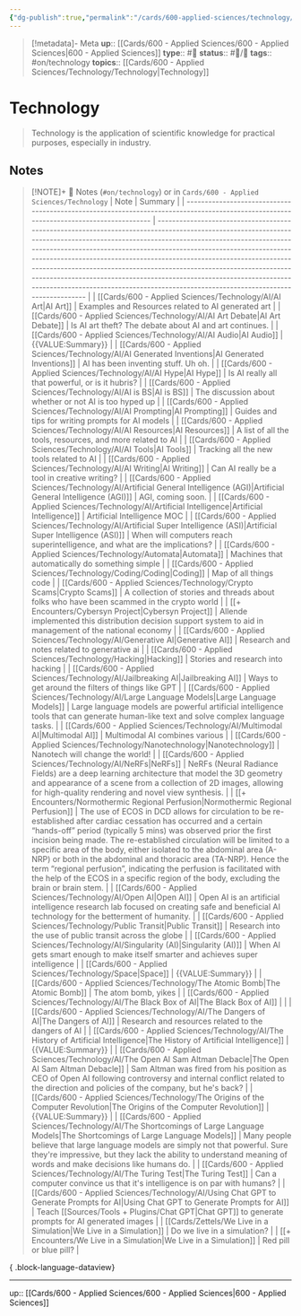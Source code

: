 ```yaml
---
{"dg-publish":true,"permalink":"/cards/600-applied-sciences/technology/technology/","title":"Technology"}
---
```


> [!metadata]- Meta
> **up**:: [[Cards/600 - Applied Sciences/600 - Applied Sciences\|600 - Applied Sciences]]
> **type**:: #📝 
> **status**:: #📝/🌱 
> **tags**::  #on/technology 
> **topics**:: [[Cards/600 - Applied Sciences/Technology/Technology\|Technology]]

# Technology

> Technology is the application of scientific knowledge for practical purposes, especially in industry.

## Notes
> [!NOTE]+ 📝 Notes (`#on/technology`) or in `Cards/600 - Applied Sciences/Technology`
>  | Note                                                                                                                                   | Summary                                                                                                                                                                                                                                                                                                                                                                                                                                                                                                                                                                      |
> | -------------------------------------------------------------------------------------------------------------------------------------- | ---------------------------------------------------------------------------------------------------------------------------------------------------------------------------------------------------------------------------------------------------------------------------------------------------------------------------------------------------------------------------------------------------------------------------------------------------------------------------------------------------------------------------------------------------------------------------- |
> | [[Cards/600 - Applied Sciences/Technology/AI/AI Art\|AI Art]]                                                                       | Examples and Resources related to AI generated art                                                                                                                                                                                                                                                                                                                                                                                                                                                                                                                           |
> | [[Cards/600 - Applied Sciences/Technology/AI/AI Art Debate\|AI Art Debate]]                                                         | Is AI art theft? The debate about AI and art continues.                                                                                                                                                                                                                                                                                                                                                                                                                                                                                                                      |
> | [[Cards/600 - Applied Sciences/Technology/AI/AI Audio\|AI Audio]]                                                                   | {{VALUE:Summary}}                                                                                                                                                                                                                                                                                                                                                                                                                                                                                                                                                            |
> | [[Cards/600 - Applied Sciences/Technology/AI/AI Generated Inventions\|AI Generated Inventions]]                                     | AI has been inventing stuff. Uh oh.                                                                                                                                                                                                                                                                                                                                                                                                                                                                                                                                          |
> | [[Cards/600 - Applied Sciences/Technology/AI/AI Hype\|AI Hype]]                                                                     | Is AI really all that powerful, or is it hubris?                                                                                                                                                                                                                                                                                                                                                                                                                                                                                                                             |
> | [[Cards/600 - Applied Sciences/Technology/AI/AI is BS\|AI is BS]]                                                                   | The discussion about whether or not AI is too hyped up                                                                                                                                                                                                                                                                                                                                                                                                                                                                                                                       |
> | [[Cards/600 - Applied Sciences/Technology/AI/AI Prompting\|AI Prompting]]                                                           | Guides and tips for writing prompts for AI models                                                                                                                                                                                                                                                                                                                                                                                                                                                                                                                            |
> | [[Cards/600 - Applied Sciences/Technology/AI/AI Resources\|AI Resources]]                                                           | A list of all the tools, resources, and more related to AI                                                                                                                                                                                                                                                                                                                                                                                                                                                                                                                   |
> | [[Cards/600 - Applied Sciences/Technology/AI/AI Tools\|AI Tools]]                                                                   | Tracking all the new tools related to AI                                                                                                                                                                                                                                                                                                                                                                                                                                                                                                                                     |
> | [[Cards/600 - Applied Sciences/Technology/AI/AI Writing\|AI Writing]]                                                               | Can AI really be a tool in creative writing?                                                                                                                                                                                                                                                                                                                                                                                                                                                                                                                                 |
> | [[Cards/600 - Applied Sciences/Technology/AI/Artificial General Intelligence (AGI)\|Artificial General Intelligence (AGI)]]         | AGI, coming soon.                                                                                                                                                                                                                                                                                                                                                                                                                                                                                                                                                            |
> | [[Cards/600 - Applied Sciences/Technology/AI/Artificial Intelligence\|Artificial Intelligence]]                                     | Artificial Intelligence MOC                                                                                                                                                                                                                                                                                                                                                                                                                                                                                                                                                  |
> | [[Cards/600 - Applied Sciences/Technology/AI/Artificial Super Intelligence (ASI)\|Artificial Super Intelligence (ASI)]]             | When will computers reach superintelligence, and what are the implications?                                                                                                                                                                                                                                                                                                                                                                                                                                                                                                  |
> | [[Cards/600 - Applied Sciences/Technology/Automata\|Automata]]                                                                      | Machines that automatically do something simple                                                                                                                                                                                                                                                                                                                                                                                                                                                                                                                              |
> | [[Cards/600 - Applied Sciences/Technology/Coding/Coding\|Coding]]                                                                   | Map of all things code                                                                                                                                                                                                                                                                                                                                                                                                                                                                                                                                                       |
> | [[Cards/600 - Applied Sciences/Technology/Crypto Scams\|Crypto Scams]]                                                              | A collection of stories and threads about folks who have been scammed in the crypto world                                                                                                                                                                                                                                                                                                                                                                                                                                                                                    |
> | [[+ Encounters/Cybersyn Project\|Cybersyn Project]]                                                                                 | Allende implemented this distribution decision support system to aid in management of the national economy                                                                                                                                                                                                                                                                                                                                                                                                                                                                   |
> | [[Cards/600 - Applied Sciences/Technology/AI/Generative AI\|Generative AI]]                                                         | Research and notes related to generative ai                                                                                                                                                                                                                                                                                                                                                                                                                                                                                                                                  |
> | [[Cards/600 - Applied Sciences/Technology/Hacking\|Hacking]]                                                                        | Stories and research into hacking                                                                                                                                                                                                                                                                                                                                                                                                                                                                                                                                            |
> | [[Cards/600 - Applied Sciences/Technology/AI/Jailbreaking AI\|Jailbreaking AI]]                                                     | Ways to get around the filters of things like GPT                                                                                                                                                                                                                                                                                                                                                                                                                                                                                                                            |
> | [[Cards/600 - Applied Sciences/Technology/AI/Large Language Models\|Large Language Models]]                                         | Large language models are powerful artificial intelligence tools that can generate human-like text and solve complex language tasks.                                                                                                                                                                                                                                                                                                                                                                                                                                         |
> | [[Cards/600 - Applied Sciences/Technology/AI/Multimodal AI\|Multimodal AI]]                                                         | Multimodal AI combines various                                                                                                                                                                                                                                                                                                                                                                                                                                                                                                                                               |
> | [[Cards/600 - Applied Sciences/Technology/Nanotechnology\|Nanotechnology]]                                                          | Nanotech will change the world!                                                                                                                                                                                                                                                                                                                                                                                                                                                                                                                                              |
> | [[Cards/600 - Applied Sciences/Technology/AI/NeRFs\|NeRFs]]                                                                         | NeRFs (Neural Radiance Fields) are a deep learning architecture that model the 3D geometry and appearance of a scene from a collection of 2D images, allowing for high-quality rendering and novel view synthesis.                                                                                                                                                                                                                                                                                                                                                           |
> | [[+ Encounters/Normothermic Regional Perfusion\|Normothermic Regional Perfusion]]                                                   | The use of ECOS in DCD allows for circulation to be re-established after cardiac cessation has occurred and a certain “hands-off” period (typically 5 mins) was observed prior the first incision being made. The re-established circulation will be limited to a specific area of the body, either isolated to the abdominal area (A-NRP) or both in the abdominal and thoracic area (TA-NRP). Hence the term “regional perfusion”, indicating the perfusion is facilitated with the help of the ECOS in a specific region of the body, excluding the brain or brain stem.  |
> | [[Cards/600 - Applied Sciences/Technology/AI/Open AI\|Open AI]]                                                                     | Open AI is an artificial intelligence research lab focused on creating safe and beneficial AI technology for the betterment of humanity.                                                                                                                                                                                                                                                                                                                                                                                                                                     |
> | [[Cards/600 - Applied Sciences/Technology/Public Transit\|Public Transit]]                                                          | Research into the use of public transit across the globe                                                                                                                                                                                                                                                                                                                                                                                                                                                                                                                     |
> | [[Cards/600 - Applied Sciences/Technology/AI/Singularity (AI)\|Singularity (AI)]]                                                   | When AI gets smart enough to make itself smarter and achieves super intelligence                                                                                                                                                                                                                                                                                                                                                                                                                                                                                             |
> | [[Cards/600 - Applied Sciences/Technology/Space\|Space]]                                                                            | {{VALUE:Summary}}                                                                                                                                                                                                                                                                                                                                                                                                                                                                                                                                                            |
> | [[Cards/600 - Applied Sciences/Technology/The Atomic Bomb\|The Atomic Bomb]]                                                        | The atom bomb, yikes                                                                                                                                                                                                                                                                                                                                                                                                                                                                                                                                                         |
> | [[Cards/600 - Applied Sciences/Technology/AI/The Black Box of AI\|The Black Box of AI]]                                             |                                                                                                                                                                                                                                                                                                                                                                                                                                                                                                                                                                              |
> | [[Cards/600 - Applied Sciences/Technology/AI/The Dangers of AI\|The Dangers of AI]]                                                 | Research and resources related to the dangers of AI                                                                                                                                                                                                                                                                                                                                                                                                                                                                                                                          |
> | [[Cards/600 - Applied Sciences/Technology/AI/The History of Artificial Intelligence\|The History of Artificial Intelligence]]       | {{VALUE:Summary}}                                                                                                                                                                                                                                                                                                                                                                                                                                                                                                                                                            |
> | [[Cards/600 - Applied Sciences/Technology/AI/The Open AI Sam Altman Debacle\|The Open AI Sam Altman Debacle]]                       | Sam Altman was fired from his position as CEO of Open AI following controversy and internal conflict related to the direction and policies of the company, but he's back?                                                                                                                                                                                                                                                                                                                                                                                                    |
> | [[Cards/600 - Applied Sciences/Technology/The Origins of the Computer Revolution\|The Origins of the Computer Revolution]]          | {{VALUE:Summary}}                                                                                                                                                                                                                                                                                                                                                                                                                                                                                                                                                            |
> | [[Cards/600 - Applied Sciences/Technology/AI/The Shortcomings of Large Language Models\|The Shortcomings of Large Language Models]] | Many people believe that large language models are simply not that powerful. Sure they're impressive, but they lack the ability to understand meaning of words and make decisions like humans do.                                                                                                                                                                                                                                                                                                                                                                            |
> | [[Cards/600 - Applied Sciences/Technology/AI/The Turing Test\|The Turing Test]]                                                     | Can a computer convince us that it's intelligence is on par with humans?                                                                                                                                                                                                                                                                                                                                                                                                                                                                                                     |
> | [[Cards/600 - Applied Sciences/Technology/AI/Using Chat GPT to Generate Prompts for AI\|Using Chat GPT to Generate Prompts for AI]] | Teach [[Sources/Tools + Plugins/Chat GPT\|Chat GPT]] to generate prompts for AI generated images                                                                                                                                                                                                                                                                                                                                                                                                                                                                                                               |
> | [[Cards/Zettels/We Live in a Simulation\|We Live in a Simulation]]                                                                  | Do we live in a simulation?                                                                                                                                                                                                                                                                                                                                                                                                                                                                                                                                                  |
> | [[+ Encounters/We Live in a Simulation\|We Live in a Simulation]]                                                                   | Red pill or blue pill?                                                                                                                                                                                                                                                                                                                                                                                                                                                                                                                                                       |
> 
{ .block-language-dataview}

---
up:: [[Cards/600 - Applied Sciences/600 - Applied Sciences\|600 - Applied Sciences]]

